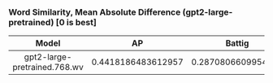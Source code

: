 ### Word Similarity, Mean Absolute Difference (gpt2-large-pretrained) [0 is best]
|Model|AP|Battig|BLESS|ESSLI-2008|
|:--:|:--:|:--:|:--:|:--:|
|gpt2-large-pretrained.768.wv|0.4418186483612957|0.2870806609954484|0.5193872669200253|0.4723802961241664|
